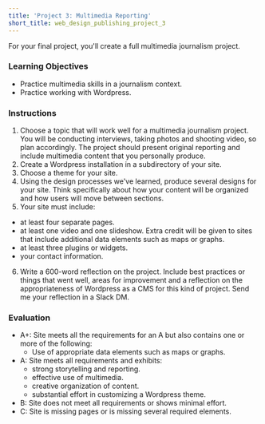 ```yaml
---
title: 'Project 3: Multimedia Reporting'
short_title: web_design_publishing_project_3
---
```


For your final project, you'll create a full multimedia journalism project.

### Learning Objectives

- Practice multimedia skills in a journalism context.
- Practice working with Wordpress.

### Instructions

1. Choose a topic that will work well for a multimedia journalism project. You will be conducting interviews, taking photos and shooting video, so plan accordingly. The project should present original reporting and include multimedia content that you personally produce.
2. Create a Wordpress installation in a subdirectory of your site.
3. Choose a theme for your site.
4. Using the design processes we've learned, produce several designs for your site. Think specifically about how your content will be organized and how users will move between sections.
5. Your site must include:
  - at least four separate pages.
  - at least one video and one slideshow. Extra credit will be given to sites that include additional data elements such as maps or graphs.
  - at least three plugins or widgets.
  - your contact information.
6. Write a 600-word reflection on the project. Include best practices or things that went well, areas for improvement and a reflection on the appropriateness of Wordpress as a CMS for this kind of project. Send me your reflection in a Slack DM.

### Evaluation

- A+: Site meets all the requirements for an A but also contains one or more of the following:
  - Use of appropriate data elements such as maps or graphs.
- A: Site meets all requirements and exhibits:
  - strong storytelling and reporting.
  - effective use of multimedia.
  - creative organization of content.
  - substantial effort in customizing a Wordpress theme.
- B: Site does not meet all requirements or shows minimal effort.
- C: Site is missing pages or is missing several required elements.
